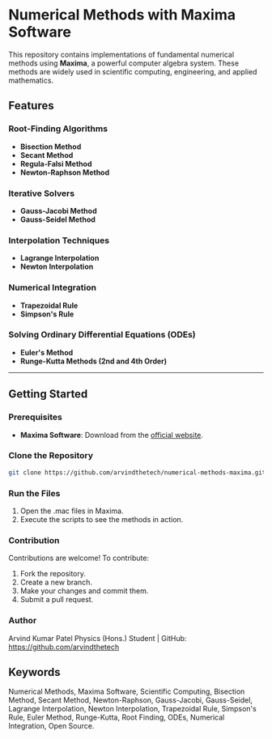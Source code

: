 # Numerical Methods with Maxima Software  

This repository contains implementations of fundamental numerical methods using **Maxima**, a powerful computer algebra system. These methods are widely used in scientific computing, engineering, and applied mathematics.  

## Features  

### Root-Finding Algorithms  
- **Bisection Method**  
- **Secant Method**  
- **Regula-Falsi Method**  
- **Newton-Raphson Method**  

### Iterative Solvers  
- **Gauss-Jacobi Method**  
- **Gauss-Seidel Method**  

### Interpolation Techniques  
- **Lagrange Interpolation**  
- **Newton Interpolation**  

### Numerical Integration  
- **Trapezoidal Rule**  
- **Simpson's Rule**  

### Solving Ordinary Differential Equations (ODEs)  
- **Euler's Method**  
- **Runge-Kutta Methods (2nd and 4th Order)**  

---

## Getting Started  

### Prerequisites  
- **Maxima Software**: Download from the [official website](https://maxima.sourceforge.io/).  

### Clone the Repository  
```bash
git clone https://github.com/arvindthetech/numerical-methods-maxima.git
```

### Run the Files
1. Open the .mac files in Maxima.
2. Execute the scripts to see the methods in action.

### Contribution
Contributions are welcome! To contribute:
1. Fork the repository.
2. Create a new branch.
3. Make your changes and commit them.
4. Submit a pull request.

### Author
Arvind Kumar Patel
Physics (Hons.) Student | GitHub: https://github.com/arvindthetech

## Keywords
Numerical Methods, Maxima Software, Scientific Computing, Bisection Method, Secant Method, Newton-Raphson, Gauss-Jacobi, Gauss-Seidel, Lagrange Interpolation, Newton Interpolation, Trapezoidal Rule, Simpson's Rule, Euler Method, Runge-Kutta, Root Finding, ODEs, Numerical Integration, Open Source.



